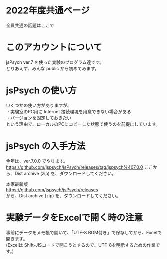 # 2022年度共通ページ
全員共通の話題はここで

# このアカウントについて
jsPsych ver.7 を使った実験のプログラム達です。  
とりあえず、みんな public から初めてみます。  

# jsPsych の使い方
いくつかの使い方がありますが、  
・実験室のPC用に Internet 接続環境を用意できない場合がある  
・バージョンを固定しておきたい  
という理由で、ローカルのPCにコピーした状態で使うのを前提にしています。

# jsPsych の入手方法
今年は、ver.7.0.0 でやります。
https://github.com/jspsych/jsPsych/releases/tag/jspsych%407.0.0
ここから、Dist archive (zip) を、ダウンロードしてください。  

本家最新版  
https://github.com/jspsych/jsPsych/releases  
から、Dist archive (zip) を、ダウンロードしてください。

# 実験データをExcelで開く時の注意
事前にデータをメモ帳で開いて、「UTF-8 BOM付き」で保存してから、Excelで開きます。  
(Excelは Shift-JISコードで開こうとするので、UTF-8を明示するための作業です。)
